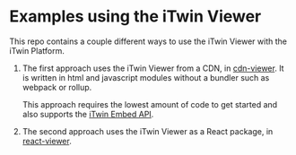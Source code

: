 # Examples using the iTwin Viewer

This repo contains a couple different ways to use the iTwin Viewer with the iTwin Platform.

1. The first approach uses the iTwin Viewer from a CDN, in [cdn-viewer](./cdn-viewer/README.md). It is written in html and javascript modules without a bundler such as webpack or rollup.

    This approach requires the lowest amount of code to get started and also supports the [iTwin Embed API](#embed-api).

1. The second approach uses the iTwin Viewer as a React package, in [react-viewer](./react-viewer/README.md).
